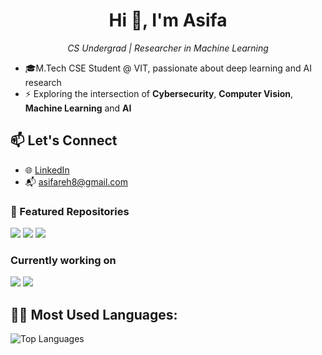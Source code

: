 <h1 align="center">Hi 👋, I'm Asifa</h1>  
<p align="center">
  <em>CS Undergrad | Researcher in Machine Learning </em> 
</p>
     
- 🎓M.Tech CSE Student @ VIT, passionate about deep learning and AI research    
- ⚡ Exploring the intersection of **Cybersecurity**, **Computer Vision**, **Machine Learning** and **AI** 
## 📫 Let's Connect
- 🌐 [LinkedIn](https://www.linkedin.com/in/s-asifa-896741250/)
- 📬 asifareh8@gmail.com
### 📌 Featured Repositories
<a href="https://github.com/asifa1510/LightningStrikeRisk"><img src="https://img.shields.io/badge/Lightning_Risk_AI-Aviation_Safety-blue" /></a>
<a href="https://github.com/asifa1510/PCAPClassifier"><img src="https://img.shields.io/badge/PCAP_classification-Network_packets_traffic" /></a>
<a href="https://github.com/asifa1510/HealHive-Healthcare_Website"><img src="https://img.shields.io/badge/HealHive-yellow" /></a>

### Currently working on
<a href="https://github.com/asifa/DiffQuantumQR"><img src="https://img.shields.io/badge/DiffQuantumQR-Adversarial_QR_Detection-green" /></a>
<a href="https://github.com/asifa1510/RoverFailurePredictor"><img src="https://img.shields.io/badge/Rover_Predictive_Maintenance-white" /></a>






## 🧑‍💻 Most Used Languages:
![Top Languages](https://github-readme-stats.vercel.app/api/top-langs/?username=asifa1510&layout=compact&theme=radical)

